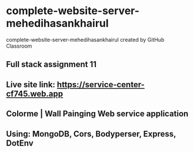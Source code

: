 # complete-website-server-mehedihasankhairul
complete-website-server-mehedihasankhairul created by GitHub Classroom
## Full stack assignment 11
## Live site link: https://service-center-cf745.web.app
## Colorme | Wall Painging Web service application
## Using: MongoDB, Cors, Bodyperser, Express, DotEnv
